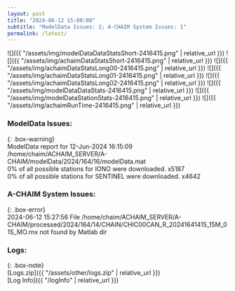 ```yaml
---
layout: post
title: "2024-06-12 15:00:00"
subtitle: "ModelData Issues: 2; A-CHAIM System Issues: 1"
permalink: /latest/
---
```


![]({{ "/assets/img/modelDataDataStatsShort-2416415.png" | relative_url }})
![]({{ "/assets/img/achaimDataStatsShort-2416415.png" | relative_url }})
![]({{ "/assets/img/achaimDataStatsLong00-2416415.png" | relative_url }})
![]({{ "/assets/img/achaimDataStatsLong01-2416415.png" | relative_url }})
![]({{ "/assets/img/achaimDataStatsLong02-2416415.png" | relative_url }})
![]({{ "/assets/img/modelDataDataStats-2416415.png" | relative_url }})
![]({{ "/assets/img/modelDataStationStats-2416415.png" | relative_url }})
![]({{ "/assets/img/achaimRunTime-2416415.png" | relative_url }})


### ModelData Issues:  
  
{: .box-warning}  
 ModelData report for 12-Jun-2024 16:15:09   
 /home/chaim/ACHAIM_SERVER/A-CHAIM/modelData/2024/164/16/modelData.mat   
 0% of all possible stations for IONO were downloaded. x5187   
 0% of all possible stations for SENTINEL were downloaded. x4642   
  
### A-CHAIM System Issues:  
  
{: .box-error}  
2024-06-12 15:27:56 File /home/chaim/ACHAIM_SERVER/A-CHAIM/processed/2024/164/14/CHAIN/CHIC00CAN_R_20241641415_15M_01S_MO.rnx not found by Matlab dir  

### Logs:  
  
{: .box-note}  
[Logs.zip]({{ "/assets/other/logs.zip" | relative_url }})  
[Log Info]({{ "/logInfo" | relative_url }})  
